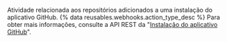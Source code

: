 Atividade relacionada aos repositórios adicionados a uma instalação do aplicativo GitHub. {% data reusables.webhooks.action_type_desc %} Para obter mais informações, consulte a API REST da "[Instalação do aplicativo GitHub](/rest/reference/apps)".
